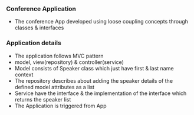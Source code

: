 ### Conference Application

- The  conference App developed using loose coupling concepts through classes & interfaces

### Application details

- The application follows MVC pattern 
- model, view(repository) & controller(service)
- Model consists of Speaker class which just have first & last name context
- The repository describes about adding the speaker details of the defined model attributes as a list
- Service have the interface & the implementation of the interface which returns the speaker list
- The Application is triggered from App